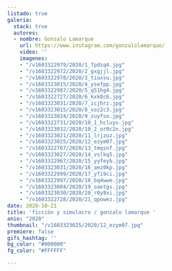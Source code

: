```yaml
---
listado: true
galeria:
  stack: true
  autores:
  - nombre: Gonzalo Lamarque
    url: https://www.instagram.com/gonzalolamarque/
    video: ''
    imagenes:
    - "/v1603322979/2020/1_fpdsq4.jpg"
    - "/v1603322972/2020/2_gxgjjl.jpg"
    - "/v1603322978/2020/3_tiuxsu.jpg"
    - "/v1603323015/2020/4_ysefpp.jpg"
    - "/v1603322987/2020/5_q51hg4.jpg"
    - "/v1603322727/2020/6_kxk8c6.jpg"
    - "/v1603323031/2020/7_icjhrz.jpg"
    - "/v1603323015/2020/8_voz2c3.jpg"
    - "/v1603323024/2020/9_zuyfso.jpg"
    - "/v1603322731/2020/10_1_hcluyv.jpg"
    - "/v1603323032/2020/10_2_or0c2n.jpg"
    - "/v1603323021/2020/11_lrjzoz.jpg"
    - "/v1603323025/2020/12_ezym07.jpg"
    - "/v1603322767/2020/13_tmqsnf.jpg"
    - "/v1603323027/2020/14_vslkq5.jpg"
    - "/v1603322967/2020/15_yyfeyb.jpg"
    - "/v1603323031/2020/16_aez0kp.jpg"
    - "/v1603322999/2020/17_yfi9ci.jpg"
    - "/v1603322997/2020/18_bq4wwe.jpg"
    - "/v1603323004/2020/19_oaetgs.jpg"
    - "/v1603323030/2020/20_r0y8xi.jpg"
    - "/v1603322728/2020/21_qpowez.jpg"
date: 2020-10-21
title: 'ficción y simulacro / gonzalo lamarque '
anio: "2020"
thumbnail: "/v1603323025/2020/12_ezym07.jpg"
premiere: false
gifs_hashtag: ''
bg_color: "#000000"
fg_color: "#FFFFFF"

---
```

